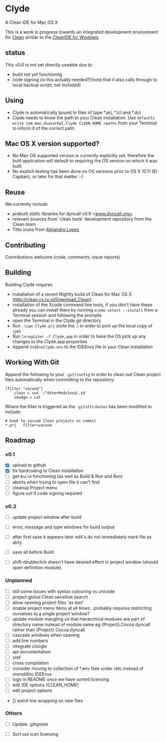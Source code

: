 # Clyde
A Clean IDE for Mac OS X


This is a work in progress towards an integrated development environment for [Clean](http://clean.cs.ru.nl/Clean)  similar to the [CleanIDE for Windows](http://clean.cs.ru.nl/Clean_IDE). 

## status
This v0.0 is not yet directly useable due to:

* build not yet functioning
* code signing (is this actually needed?)(note that it also calls through to local backup script, not included)
## Using ##

- Clyde is automatically bound to files of type \*.prj, \*.icl and \*.dcl
- Clyde needs to know the path to your Clean installation. Use `defaults write com.mac.dvanarkel.Clyde CLEAN_HOME <path>` from your Terminal to inform it of the correct path. 

## Mac OS X version supported?
* No Mac OS supported version is currently explicitly set, therefore the built application will default to requiring the OS version on which  it was built. 
* No explicit testing has been done on OS versions prior to OS X 10.11 (El Capitan), or later for that matter :-)

## Reuse
We currently include 

- prebuilt static libraries for dyncall v0.9 <www.dyncall.org>
- relevant sources from 'clean tools' development repository from the Clean team
- Titto icons from [Alejandro Lopez](http://musett.com/)

## Contributing
Contributions welcome (code, comments, issue reports)

## Building ##

Building Clyde requires

- installation of a recent Nightly build of Clean for Mac OS X (http://clean.cs.ru.nl/Download_Clean).
- installation of the Xcode command line tools, if you don't have these already you can install them by running `xcode-select --install` from a Terminal session and following the prompts
- open the Terminal in the Clyde.git directory
- Run `.\cpm Clyde.prj`  (note the .\ in order to pick up the local copy of `cpm`)
- Run `lsregister -f Clyde.app` in order to have the OS pick up any changes to the Clyde.app properties
- Append `StdEnvClyde.env` to the IDEEnvs file in your Clean installation

## Working With Git ##

Append the following to your `.git/config` in order to clean out Clean project files automatically when committing to the repository:
```
[filter "vacuum"]
	clean = sed '/^OtherModules$/,$d'
	smudge = cat
```
Where the filter is triggered as the `.gitattributes` has been modified to include:
```
# hook to vacuum Clean projects on commit
*.prj	filter=vacuum
```

## Roadmap ##

### v0.1 ###
- [x] upload to github
- [x] fix hardcoding to Clean installation
- [ ] get `Build` functioning (as well as Build & Run and Run)
- [ ] aborts when trying to open file it can't find
- [ ] cleanup Project menu
- [ ] figure out if code signing required

### v0.2 ###
- [ ] update project window after build
- [ ] error, message and type windows for build output
- [ ] after first save it appears later edit's do not immediately mark file as dirty
- [ ] save all before Build
- [ ] shift-doubleclick doesn't have desired effect in project window (should open definition module)


### Unplanned ###
- [ ] still some issues with syntax colouring vs unicode
- [ ] project global Clean sensitive search
- [ ] allow opening project files 'as text'
- [ ] enable project menu items at all times.. probably requires restricting ourselves to a single project window?
- [ ] update module mangling so that hierarchical modules are part of directory name instead of module name
	eg				{Project}.Cocoa		dyncall
	rather than		{Project}			Cocoa.dyncall
- [ ] cascade windows when opening
- [ ] add line numbers
- [ ] integrate cloogle
- [ ] api documentation
- [ ] xref
- [ ] cross compilation
- [ ] consider moving to collection of *.env files under /etc instead of monolithic 
IDEEnvs
- [ ] logo in README once we have sorted licensing
- [ ] edit IDE options (CLEAN_HOME)
- [ ] edit project options
- [] weird line wrapping on new files
### Others ###

- [ ] Update .gitignore
- [ ] Sort out icon licensing

